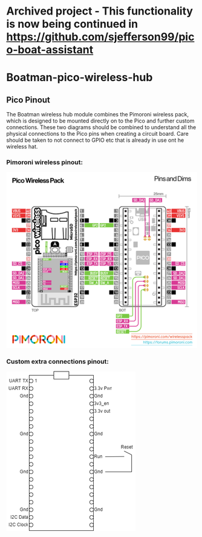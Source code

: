 # Archived project - This functionality is now being continued in https://github.com/sjefferson99/pico-boat-assistant

# Boatman-pico-wireless-hub

<h2>Pico Pinout</h2>

<p>The Boatman wireless hub module combines the Pimoroni wireless pack, which is designed to be mounted directly on to the Pico and further custom connections. These two diagrams should be combined to understand all the physical connections to the Pico pins when creating a circuit board. Care should be taken to not connect to GPIO etc that is already in use ont he wireless hat.</p>

<h3>Pimoroni wireless pinout:</h3>

![Pimoroni wireless pinout](https://github.com/sjefferson99/Boatman-pico-wireless-hub/blob/main/Pico%20wireless%20pack%20pinout.png)

<h3>Custom extra connections pinout:</h3>

![Custom extra connections pinout](https://github.com/sjefferson99/Boatman-pico-wireless-hub/blob/main/Wireless%20Hub%20PICO%20Pinout.drawio.png)
